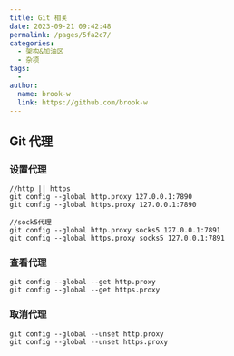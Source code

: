 ```yaml
---
title: Git 相关
date: 2023-09-21 09:42:48
permalink: /pages/5fa2c7/
categories:
  - 架构&加油区
  - 杂项
tags:
  - 
author: 
  name: brook-w
  link: https://github.com/brook-w
---
```



## Git 代理

### 设置代理

```
//http || https
git config --global http.proxy 127.0.0.1:7890
git config --global https.proxy 127.0.0.1:7890

//sock5代理
git config --global http.proxy socks5 127.0.0.1:7891
git config --global https.proxy socks5 127.0.0.1:7891
```

### 查看代理

```
git config --global --get http.proxy
git config --global --get https.proxy
```

### 取消代理

```
git config --global --unset http.proxy
git config --global --unset https.proxy
```
